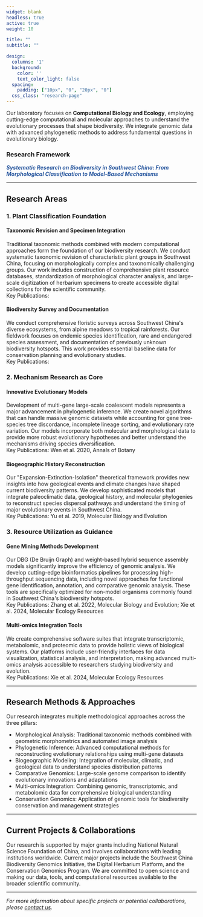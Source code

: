 ```yaml
---
widget: blank
headless: true
active: true
weight: 10

title: ""
subtitle: ""

design:
  columns: '1'
  background:
    color: ''
    text_color_light: false
  spacing:
    padding: ["10px", "0", "20px", "0"]
  css_class: "research-page"
---
```


<style>
.research-page .research-intro {
  font-size: 1.1em;
  text-align: center;
  margin: 20px 0;
  padding: 20px;
  background-color: #f8f9fa;
  border-left: 4px solid #2c5aa0;
  border-radius: 4px;
}

.research-page .research-section {
  margin-bottom: 50px;
  padding: 25px;
  background-color: #f9f9f9;
  border-radius: 8px;
  border: 1px solid #e0e0e0;
}

.research-page .research-section p {
  text-align: justify;
  text-justify: inter-word;
  line-height: 1.6;
}

.research-page .research-section h3 {
  color: #1a4480 !important;
  margin-bottom: 15px;
  padding-left: 15px;
  border-left: 4px solid #2c5aa0;
}

.research-page .research-subsection {
  margin-bottom: 25px;
  padding: 15px;
  background-color: #ffffff;
  border-radius: 6px;
  border-left: 3px solid #4CAF50;
}

.research-page .research-subsection p {
  text-align: justify;
  text-justify: inter-word;
  line-height: 1.6;
}

.research-page .research-subsection h4 {
  color: #2c5aa0 !important;
  margin-bottom: 10px;
  font-size: 1.1em;
  font-weight: bold;
}

.research-page .key-finding {
  font-weight: bold;
  color: #1a4480;
}

.research-page .publication {
  font-style: italic;
  color: #666;
  margin-top: 15px;
  padding: 10px;
  background-color: #e8f2ff;
  border-radius: 4px;
  border-left: 3px solid #2c5aa0;
}

.research-page .methods-list {
  background-color: #f0f8ff;
  padding: 20px;
  border-radius: 8px;
  margin: 20px 0;
}

.research-page .methods-list p {
  text-align: justify;
  text-justify: inter-word;
  line-height: 1.6;
}

.research-page .methods-list ul {
  list-style: none;
  padding-left: 0;
}

.research-page .methods-list li {
  padding: 8px 0;
  border-bottom: 1px solid #e0e0e0;
}

.research-page .methods-list li:last-child {
  border-bottom: none;
}

.research-page .method-title {
  font-weight: bold;
  color: #2c5aa0;
}

.research-page .separator {
  height: 2px;
  background: linear-gradient(to right, #2c5aa0, #e0e0e0, #2c5aa0);
  margin: 40px 0;
  border: none;
}

.research-page .highlight-box {
  background-color: #e8f2ff;
  padding: 20px;
  border-radius: 8px;
  border-left: 4px solid #2c5aa0;
  margin: 20px 0;
}

.research-page .highlight-box p {
  text-align: justify;
  text-justify: inter-word;
  line-height: 1.6;
}

.research-page .framework-box {
  background: linear-gradient(135deg, #e8f2ff 0%, #f0f8ff 100%);
  padding: 25px;
  border-radius: 12px;
  margin-bottom: 30px;
  border: 2px solid #d0e7ff;
  text-align: center;
}

.research-page .framework-box h3 {
  color: #1a4480 !important;
  font-size: 1.2em;
  margin-bottom: 10px;
  font-weight: bold;
  border-left: none !important;
  padding-left: 0 !important;
}

/* 响应式设计 */
@media (max-width: 768px) {
  .research-page .research-section {
    padding: 15px;
    margin-bottom: 30px;
  }
  
  .research-page .research-intro {
    padding: 15px;
    font-size: 1em;
  }
  
  .research-page .methods-list {
    padding: 15px;
  }
  
  .research-page .framework-box {
    padding: 15px;
  }
}
</style>

<div class="research-intro">
Our laboratory focuses on <strong>Computational Biology and Ecology</strong>, employing cutting-edge computational and molecular approaches to understand the evolutionary processes that shape biodiversity. We integrate genomic data with advanced phylogenetic methods to address fundamental questions in evolutionary biology.
</div>

<div class="framework-box">
  <h3>Research Framework</h3>
  <p style="color: #2c5aa0; font-style: italic; margin: 0;"><strong>Systematic Research on Biodiversity in Southwest China: From Morphological Classification to Model-Based Mechanisms</strong></p>
</div>

<hr class="separator">

## Research Areas

<div class="research-section">

### 1. Plant Classification Foundation

<div class="research-subsection">
<h4>Taxonomic Revision and Specimen Integration</h4>
<span class="key-finding">Traditional taxonomic methods combined with modern computational approaches form the foundation of our biodiversity research.</span> We conduct systematic taxonomic revision of characteristic plant groups in Southwest China, focusing on morphologically complex and taxonomically challenging groups. Our work includes construction of comprehensive plant resource databases, standardization of morphological character analysis, and large-scale digitization of herbarium specimens to create accessible digital collections for the scientific community.

<div class="publication">Key Publications:</div>
</div>

<div class="research-subsection">
<h4>Biodiversity Survey and Documentation</h4>
We conduct comprehensive floristic surveys across Southwest China's diverse ecosystems, from alpine meadows to tropical rainforests. Our fieldwork focuses on endemic species identification, rare and endangered species assessment, and documentation of previously unknown biodiversity hotspots. This work provides essential baseline data for conservation planning and evolutionary studies.

<div class="publication">Key Publications:</div>
</div>

</div>

<div class="research-section">

### 2. Mechanism Research as Core

<div class="research-subsection">
<h4>Innovative Evolutionary Models</h4>
<span class="key-finding">Development of multi-gene large-scale coalescent models represents a major advancement in phylogenetic inference.</span> We create novel algorithms that can handle massive genomic datasets while accounting for gene tree-species tree discordance, incomplete lineage sorting, and evolutionary rate variation. Our models incorporate both molecular and morphological data to provide more robust evolutionary hypotheses and better understand the mechanisms driving species diversification.

<div class="publication">Key Publications: Wen et al. 2020, Annals of Botany</div>
</div>

<div class="research-subsection">
<h4>Biogeographic History Reconstruction</h4>
Our "Expansion-Extinction-Isolation" theoretical framework provides new insights into how geological events and climate changes have shaped current biodiversity patterns. We develop sophisticated models that integrate paleoclimatic data, geological history, and molecular phylogenies to reconstruct species dispersal pathways and understand the timing of major evolutionary events in Southwest China.

<div class="publication">Key Publications: Yu et al. 2019, Molecular Biology and Evolution</div>
</div>

</div>

<div class="research-section">

### 3. Resource Utilization as Guidance

<div class="research-subsection">
<h4>Gene Mining Methods Development</h4>
<span class="key-finding">Our DBG (De Bruijn Graph) and weight-based hybrid sequence assembly models significantly improve the efficiency of genomic analysis.</span> We develop cutting-edge bioinformatics pipelines for processing high-throughput sequencing data, including novel approaches for functional gene identification, annotation, and comparative genomic analysis. These tools are specifically optimized for non-model organisms commonly found in Southwest China's biodiversity hotspots.

<div class="publication">Key Publications: Zhang et al. 2022, Molecular Biology and Evolution; Xie et al. 2024, Molecular Ecology Resources</div>
</div>

<div class="research-subsection">
<h4>Multi-omics Integration Tools</h4>
We create comprehensive software suites that integrate transcriptomic, metabolomic, and proteomic data to provide holistic views of biological systems. Our platforms include user-friendly interfaces for data visualization, statistical analysis, and interpretation, making advanced multi-omics analysis accessible to researchers studying biodiversity and evolution.

<div class="publication">Key Publications: Xie et al. 2024, Molecular Ecology Resources</div>
</div>

</div>

<hr class="separator">

## Research Methods & Approaches

<div class="methods-list">

Our research integrates multiple methodological approaches across the three pillars:

- <span class="method-title">Morphological Analysis:</span> Traditional taxonomic methods combined with geometric morphometrics and automated image analysis
- <span class="method-title">Phylogenetic Inference:</span> Advanced computational methods for reconstructing evolutionary relationships using multi-gene datasets
- <span class="method-title">Biogeographic Modeling:</span> Integration of molecular, climatic, and geological data to understand species distribution patterns
- <span class="method-title">Comparative Genomics:</span> Large-scale genome comparison to identify evolutionary innovations and adaptations
- <span class="method-title">Multi-omics Integration:</span> Combining genomic, transcriptomic, and metabolomic data for comprehensive biological understanding
- <span class="method-title">Conservation Genomics:</span> Application of genomic tools for biodiversity conservation and management strategies

</div>

<hr class="separator">

## Current Projects & Collaborations

<div class="highlight-box">
Our research is supported by major grants including National Natural Science Foundation of China, and involves collaborations with leading institutions worldwide. Current major projects include the Southwest China Biodiversity Genomics Initiative, the Digital Herbarium Platform, and the Conservation Genomics Program. We are committed to open science and making our data, tools, and computational resources available to the broader scientific community.
</div>

<hr class="separator">

*For more information about specific projects or potential collaborations, please [contact us](../contact).*
